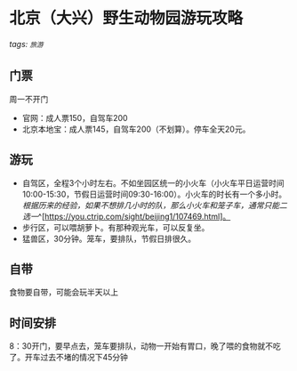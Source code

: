 # 北京（大兴）野生动物园游玩攻略
###### tags: `旅游`

## 门票
周一不开门
* 官网：成人票150，自驾车200
* 北京本地宝：成人票145，自驾车200（不划算）。停车全天20元。


## 游玩
* 自驾区，全程3个小时左右。不如坐园区统一的小火车（小火车平日运营时间10:00-15:30，节假日运营时间09:30-16:00）。小火车的时长有一个多小时。*根据历来的经验，如果不想排几小时的队，那么小火车和笼子车，通常只能二选一*^[https://you.ctrip.com/sight/beijing1/107469.html]。
* 步行区，可以喂胡萝卜。有那种观光车，可以反复坐。
* 猛兽区，30分钟。笼车，要排队，节假日排很久。

## 自带
食物要自带，可能会玩半天以上

## 时间安排
8：30开门，要早点去，笼车要排队，动物一开始有胃口，晚了喂的食物就不吃了。开车过去不堵的情况下45分钟
